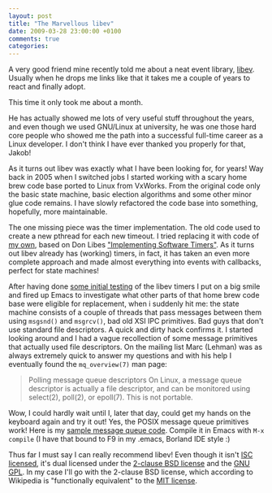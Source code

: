 ```yaml
---
layout: post
title: "The Marvellous libev"
date: 2009-03-28 23:00:00 +0100
comments: true
categories: 
---
```


A very good friend mine recently told me about a neat event library,
[libev](http://software.schmorp.de/pkg/libev).  Usually when he drops me
links like that it takes me a couple of years to react and finally
adopt.

This time it only took me about a month.

He has actually showed me lots of very useful stuff throughout the
years, and even though we used GNU/Linux at university, he was one
those hard core people who showed me the path into a successful
full-time career as a Linux developer. I don't think I have ever
thanked you properly for that, Jakob!

As it turns out libev was exactly what I have been looking for, for
years!  Way back in 2005 when I switched jobs I started working with a
scary home brew code base ported to Linux from VxWorks.  From the
original code only the basic state machine, basic election algorithms
and some other minor glue code remains.  I have slowly refactored the
code base into something, hopefully, more maintainable.

The one missing piece was the timer implementation.  The old code used
to create a new pthread for each new timeout.  I tried replacing it with
code of
[my own](https://github.com/troglobit/toolbox/blob/master/timer/timer.c),
based on Don Libes
["Implementing Software Timers"](http://www.kohala.com/start/libes.timers.txt).
As it turns out libev already has (working) timers, in fact, it has
taken an even more complete approach and made almost everything into
events with callbacks, perfect for state machines!

After having done
[some initial testing](https://github.com/troglobit/toolbox/blob/master/event-demo.c)
of the libev timers I put on a big smile and fired up Emacs to
investigate what other parts of that home brew code base were eligible
for replacement, when i suddenly hit me: the state machine consists of a
couple of threads that pass messages between them using `msgsnd()` and
`msgrcv()`, bad old XSI IPC primitives.  Bad guys that don't use
standard file descriptors.  A quick and dirty hack confirms it. I
started looking around and I had a vague recollection of some message
primitives that actually used file descriptors.  On the mailing list
Marc (Lehman) was as always extremely quick to answer my questions and
with his help I eventually found the `mq_overview(7)` man page:

> Polling message queue descriptors
>     On Linux, a message queue descriptor is actually a file descriptor,
>     and can be monitored using select(2), poll(2), or epoll(7). This
>     is not portable.

Wow, I could hardly wait until I, later that day, could get my hands on
the keyboard again and try it out!  Yes, the POSIX message queue
primitives work!  Here is my
[sample message queue code](https://github.com/troglobit/toolbox/blob/master/event-demo2.c).
Compile it in Emacs with `M-x compile` (I have that bound to F9 in my
.emacs, Borland IDE style :)

Thus far I must say I can really recommend libev!  Even though it isn't
[ISC licensed](http://www.openbsd.org/policy.html), it's dual licensed
under the
[2-clause BSD license](http://en.wikipedia.org/wiki/BSD_licenses) and
the [GNU GPL](http://www.gnu.org/copyleft/gpl.html).  In my case I'll go
with the 2-clause BSD license, which according to Wikipedia is
"functionally equivalent" to the
[MIT license](http://en.wikipedia.org/wiki/MIT_License).

